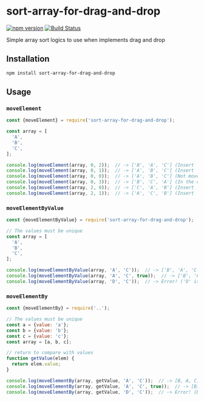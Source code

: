 # sort-array-for-drag-and-drop

[![npm version](https://badge.fury.io/js/sort-array-for-drag-and-drop.svg)](https://badge.fury.io/js/sort-array-for-drag-and-drop)
[![Build Status](https://travis-ci.org/kjirou/sort-array-for-drag-and-drop.svg?branch=master)](https://travis-ci.org/kjirou/sort-array-for-drag-and-drop)

Simple array sort logics to use when implements drag and drop


## Installation

```bash
npm install sort-array-for-drag-and-drop
```


## Usage
### `moveElement`

```js
const {moveElement} = require('sort-array-for-drag-and-drop');

const array = [
  'A',
  'B',
  'C',
];

console.log(moveElement(array, 0, 2));  // -> ['B', 'A', 'C'] (Insert `array[0]` before `array[2]`)
console.log(moveElement(array, 0, 1));  // -> ['A', 'B', 'C'] (Insert `array[0]` before `array[1]`, not moved)
console.log(moveElement(array, 0, 0));  // -> ['A', 'B', 'C'] (Not moved)
console.log(moveElement(array, 0, 3));  // -> ['B', 'C', 'A'] (In the case of an index that is exceeded, it inserts to the end)
console.log(moveElement(array, 2, 0));  // -> ['C', 'A', 'B'] (Insert `array[2]` before `array[0]`)
console.log(moveElement(array, 2, 1));  // -> ['A', 'C', 'B'] (Insert `array[2]` before `array[1]`)
```

### `moveElementByValue`

```js
const {moveElementByValue} = require('sort-array-for-drag-and-drop');

// The values must be unique
const array = [
  'A',
  'B',
  'C',
];

console.log(moveElementByValue(array, 'A', 'C'));  // -> ['B', 'A', 'C'] (Insert 'A' before 'C')
console.log(moveElementByValue(array, 'A', 'C', true));  // -> ['B', 'C', 'A'] (Insert 'A' after 'C')
console.log(moveElementByValue(array, 'D', 'C'));  // -> Error! ('D' is not included)
```

### `moveElementBy`

```js
const {moveElementBy} = require('..');

// The values must be unique
const a = {value: 'a'};
const b = {value: 'b'};
const c = {value: 'c'};
const array = [a, b, c];

// return to compare with values
function getValue(elem) {
  return elem.value;
}

console.log(moveElementBy(array, getValue, 'A', 'C'));  // -> [B, A, C] (Insert A before C)
console.log(moveElementBy(array, getValue, 'A', 'C', true));  // -> [B, C, A] (Insert A after C)
console.log(moveElementBy(array, getValue, 'D', 'C'));  // -> Error! (D is not included)
```
